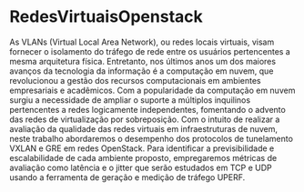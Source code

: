 # RedesVirtuaisOpenstack
As VLANs (Virtual Local Area Network), ou redes locais virtuais, visam fornecer o isolamento do tráfego de rede entre os 
usuários pertencentes a mesma arquitetura física. Entretanto, nos últimos anos um dos maiores avanços da tecnologia da informação é a computação em nuvem, que revolucionou a gestão dos recursos computacionais em ambientes empresariais e acadêmicos. Com a popularidade da computação em nuvem surgiu a necessidade de ampliar o suporte a múltiplos inquilinos pertencentes a redes logicamente independentes, fomentando o advento das redes de virtualização por sobreposição. Com o intuito de realizar a avaliação da qualidade das redes virtuais em infraestruturas de nuvem, neste trabalho abordaremos o desempenho dos protocolos de tunelamento VXLAN e GRE em redes OpenStack. Para identificar a previsibilidade e escalabilidade de cada ambiente proposto, empregaremos métricas de avaliação como latência e o jitter que serão estudados em TCP e UDP usando a ferramenta de geração e medição de tráfego UPERF. 
